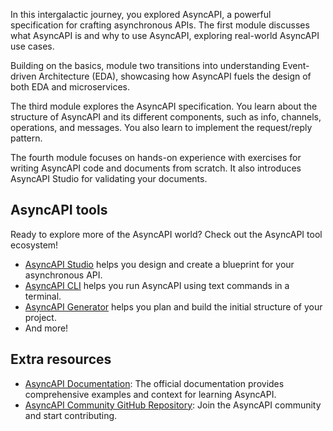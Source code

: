 In this intergalactic journey, you explored AsyncAPI, a powerful specification for crafting asynchronous APIs. The first module discusses what AsyncAPI is and why to use AsyncAPI, exploring real-world AsyncAPI use cases.

Building on the basics, module two transitions into understanding Event-driven Architecture (EDA), showcasing how AsyncAPI fuels the design of both EDA and microservices.

The third module explores the AsyncAPI specification. You learn about the structure of AsyncAPI and its different components, such as info, channels, operations, and messages. You also learn to implement the request/reply pattern.

The fourth module focuses on hands-on experience with exercises for writing AsyncAPI code and documents from scratch. It also introduces AsyncAPI Studio for validating your documents.

## AsyncAPI tools
Ready to explore more of the AsyncAPI world? Check out the AsyncAPI tool ecosystem!

- [AsyncAPI Studio](https://github.com/asyncapi/studio) helps you design and create a blueprint for your asynchronous API. 
- [AsyncAPI CLI](https://github.com/asyncapi/cli) helps you run AsyncAPI using text commands in a terminal.
- [AsyncAPI Generator](https://github.com/asyncapi/generator) helps you plan and build the initial structure of your project. 
- And more!

## Extra resources

* [AsyncAPI Documentation](https://www.asyncapi.com/docs/): The official documentation provides comprehensive examples and context for learning AsyncAPI.
* [AsyncAPI Community GitHub Repository](https://github.com/asyncapi#-join-asyncapi-community): Join the AsyncAPI community and start contributing.